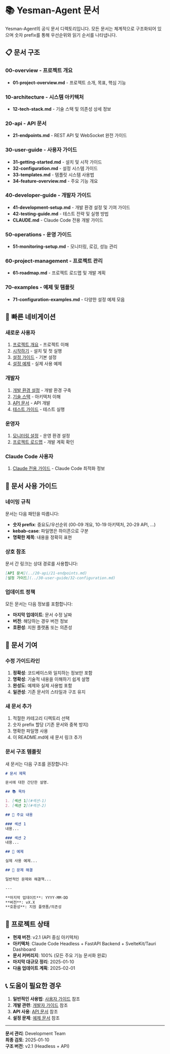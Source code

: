 # 📚 Yesman-Agent 문서

Yesman-Agent의 공식 문서 디렉토리입니다. 모든 문서는 체계적으로 구조화되어 있으며 숫자 prefix를 통해 우선순위와 읽기 순서를 나타냅니다.

## 📋 문서 구조

### 00-overview - 프로젝트 개요

- **01-project-overview.md** - 프로젝트 소개, 목표, 핵심 기능

### 10-architecture - 시스템 아키텍처

- **12-tech-stack.md** - 기술 스택 및 의존성 상세 정보

### 20-api - API 문서

- **21-endpoints.md** - REST API 및 WebSocket 완전 가이드

### 30-user-guide - 사용자 가이드

- **31-getting-started.md** - 설치 및 시작 가이드
- **32-configuration.md** - 설정 시스템 가이드
- **33-templates.md** - 템플릿 시스템 사용법
- **34-feature-overview.md** - 주요 기능 개요

### 40-developer-guide - 개발자 가이드

- **41-development-setup.md** - 개발 환경 설정 및 기여 가이드
- **42-testing-guide.md** - 테스트 전략 및 실행 방법
- **CLAUDE.md** - Claude Code 전용 개발 가이드

### 50-operations - 운영 가이드

- **51-monitoring-setup.md** - 모니터링, 로깅, 성능 관리

### 60-project-management - 프로젝트 관리

- **61-roadmap.md** - 프로젝트 로드맵 및 개발 계획

### 70-examples - 예제 및 템플릿

- **71-configuration-examples.md** - 다양한 설정 예제 모음

## 🎯 빠른 네비게이션

### 새로운 사용자

1. [프로젝트 개요](00-overview/01-project-overview.md) - 프로젝트 이해
1. [시작하기](30-user-guide/31-getting-started.md) - 설치 및 첫 실행
1. [설정 가이드](30-user-guide/32-configuration.md) - 기본 설정
1. [설정 예제](70-examples/71-configuration-examples.md) - 실제 사용 예제

### 개발자

1. [개발 환경 설정](40-developer-guide/41-development-setup.md) - 개발 환경 구축
1. [기술 스택](10-architecture/12-tech-stack.md) - 아키텍처 이해
1. [API 문서](20-api/21-endpoints.md) - API 개발
1. [테스트 가이드](40-developer-guide/42-testing-guide.md) - 테스트 실행

### 운영자

1. [모니터링 설정](50-operations/51-monitoring-setup.md) - 운영 환경 설정
1. [프로젝트 로드맵](60-project-management/61-roadmap.md) - 개발 계획 확인

### Claude Code 사용자

1. [Claude 전용 가이드](40-developer-guide/CLAUDE.md) - Claude Code 최적화 정보

## 📖 문서 사용 가이드

### 네이밍 규칙

문서는 다음 패턴을 따릅니다:

- **숫자 prefix**: 중요도/우선순위 (00-09 개요, 10-19 아키텍처, 20-29 API, ...)
- **kebab-case**: 파일명은 하이픈으로 구분
- **명확한 제목**: 내용을 정확히 표현

### 상호 참조

문서 간 링크는 상대 경로를 사용합니다:

```markdown
[API 문서](../20-api/21-endpoints.md)
[설정 가이드](../30-user-guide/32-configuration.md)
```

### 업데이트 정책

모든 문서는 다음 정보를 포함합니다:

- **마지막 업데이트**: 문서 수정 날짜
- **버전**: 해당하는 경우 버전 정보
- **호환성**: 지원 플랫폼 또는 의존성

## 🔧 문서 기여

### 수정 가이드라인

1. **정확성**: 코드베이스와 일치하는 정보만 포함
1. **명확성**: 기술적 내용을 이해하기 쉽게 설명
1. **완성도**: 예제와 실제 사용법 포함
1. **일관성**: 기존 문서의 스타일과 구조 유지

### 새 문서 추가

1. 적절한 카테고리 디렉토리 선택
1. 숫자 prefix 할당 (기존 문서와 중복 방지)
1. 명확한 파일명 사용
1. 이 README.md에 새 문서 링크 추가

### 문서 구조 템플릿

새 문서는 다음 구조를 권장합니다:

```markdown
# 문서 제목

문서에 대한 간단한 설명.

## 📚 목차

1. [섹션 1](#섹션-1)
2. [섹션 2](#섹션-2)

## 🎯 주요 내용

### 섹션 1
내용...

### 섹션 2  
내용...

## 📝 예제

실제 사용 예제...

## 🔧 문제 해결

일반적인 문제와 해결책...

---

**마지막 업데이트**: YYYY-MM-DD  
**버전**: vX.X  
**호환성**: 지원 플랫폼/의존성
```

## 🚀 프로젝트 상태

- **현재 버전**: v2.1 (API 중심 아키텍처)
- **아키텍처**: Claude Code Headless + FastAPI Backend + SvelteKit/Tauri Dashboard
- **문서 커버리지**: 100% (모든 주요 기능 문서화 완료)
- **마지막 대규모 정리**: 2025-01-10
- **다음 업데이트 계획**: 2025-02-01

## 📞 도움이 필요한 경우

1. **일반적인 사용법**: [사용자 가이드](30-user-guide/) 참조
1. **개발 관련**: [개발자 가이드](40-developer-guide/) 참조
1. **API 사용**: [API 문서](20-api/) 참조
1. **설정 문제**: [예제 문서](70-examples/) 참조

______________________________________________________________________

**문서 관리**: Development Team\
**최종 검토**: 2025-01-10\
**구조 버전**: v2.1 (Headless + API)
